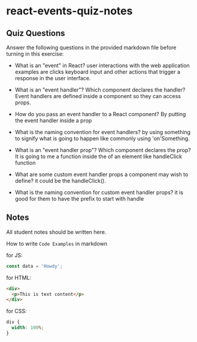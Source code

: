# react-events-quiz-notes

## Quiz Questions

Answer the following questions in the provided markdown file before turning in this exercise:

- What is an "event" in React? user interactions with the web application examples are clicks keyboard input and other actions that trigger a response in the user interface.

- What is an "event handler"? Which component declares the handler? Event handlers are defined inside a component so they can access props.

- How do you pass an event handler to a React component? By putting the event handler inside a prop

- What is the naming convention for event handlers? by using something to signify what is going to happen like commonly using 'on'Something.

- What is an "event handler prop"? Which component declares the prop? It is going to me a function inside the of an element like handleClick function

- What are some custom event handler props a component may wish to define? it could be the handleClick().

- What is the naming convention for custom event handler props? it is good for them to have the prefix to start with handle

## Notes

All student notes should be written here.

How to write `Code Examples` in markdown

for JS:

```javascript
const data = 'Howdy';
```

for HTML:

```html
<div>
  <p>This is text content</p>
</div>
```

for CSS:

```css
div {
  width: 100%;
}
```
